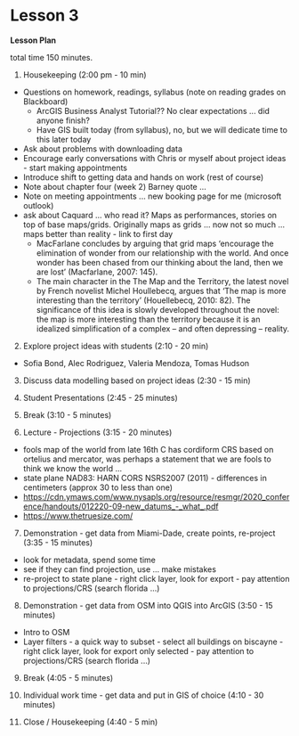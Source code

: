 Lesson 3  
========

**Lesson Plan**  

total time 150 minutes. 

1.   Housekeeping (2:00 pm - 10 min)  
   -   Questions on homework, readings, syllabus (note on reading grades on Blackboard)
       -   ArcGIS Business Analyst Tutorial?? No clear expectations ... did anyone finish?
       -   Have GIS built today (from syllabus), no, but we will dedicate time to this later today
   -   Ask about problems with downloading data
   -   Encourage early conversations with Chris or myself about project ideas - start making appointments
   -   Introduce shift to getting data and hands on work (rest of course)
   -   Note about chapter four (week 2) Barney quote ...
   -   Note on meeting appointments ... new booking page for me (microsoft outlook)
   -   ask about Caquard ... who read it? Maps as performances, stories on top of base maps/grids. Originally maps as grids ... now not so much ... maps better than reality - link to first day
       - MacFarlane concludes by arguing that grid maps ‘encourage the elimination of wonder from our relationship with the world. And once wonder has been chased from our thinking about the land, then we are lost’ (Macfarlane, 2007: 145).
       - The main character in the The Map and the Territory, the latest novel by French novelist Michel Houllebecq, argues that ‘The map is more interesting than the territory’ (Houellebecq, 2010: 82). The significance of this idea is slowly developed throughout the novel: the map is more interesting than the territory because it is an idealized simplification of a complex – and often depressing – reality.

2.   Explore project ideas with students (2:10 - 20 min)
   -   Sofia Bond, Alec Rodriguez, Valeria Mendoza, Tomas Hudson

3.   Discuss data modelling based on project ideas (2:30 - 15 min) 

4.   Student Presentations (2:45 - 25 minutes)

5.   Break (3:10 - 5 minutes)

6.   Lecture - Projections (3:15 - 20 minutes)
   -   fools map of the world from late 16th C has cordiform CRS based on ortelius and mercator, was perhaps a statement that we are fools to think we know the world ...
   - state plane NAD83: HARN CORS NSRS2007 (2011) - differences in centimeters (approx 30 to less than one)
   - https://cdn.ymaws.com/www.nysapls.org/resource/resmgr/2020_conference/handouts/012220-09-new_datums_-_what_.pdf
   - https://www.thetruesize.com/

7.   Demonstration - get data from Miami-Dade, create points, re-project (3:35 - 15 minutes)
   -   look for metadata, spend some time
   -   see if they can find projection, use ... make mistakes
   -   re-project to state plane 
      -   right click layer, look for export
      -   pay attention to projections/CRS (search florida ...)

8.   Demonstration - get data from OSM into QGIS into ArcGIS (3:50 - 15 minutes)
   -   Intro to OSM
   -   Layer filters - a quick way to subset
      -   select all buildings on biscayne
      -   right click layer, look for export only selected
      -   pay attention to projections/CRS (search florida ...)

9.   Break (4:05 - 5 minutes)

10.   Individual work time - get data and put in GIS of choice (4:10 - 30 minutes)

11.   Close / Housekeeping (4:40 - 5 min)